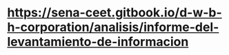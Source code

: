 # https://sena-ceet.gitbook.io/d-w-b-h-corporation/analisis/informe-del-levantamiento-de-informacion